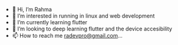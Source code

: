 - 👋 Hi, I’m Rahma
- 👀 I’m interested in running in linux and web development
- 🌱 I’m currently learning flutter
- 💞️ I’m looking to deep learning flutter and the device accesibility 
- 📫 How to reach me radevpro@gmail.com...

<!---
radevpro/radevpro is a ✨ special ✨ repository because its `README.md` (this file) appears on your GitHub profile.
You can click the Preview link to take a look at your changes.
--->
